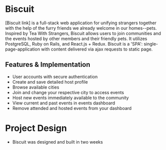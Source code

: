 # Biscuit

[Biscuit link] is a full-stack web application for unifying strangers together with the help of the furry friends we already welcome in our homes--pets. Inspired by Tea With Strangers, Biscuit allows users to join communities and the events hosted by other members and their friendly pets. It utilizes PostgreSQL, Ruby on Rails, and React.js + Redux. Biscuit is a 'SPA': single-page-application with content delivered via ajax requests to static page.

[Biscuit]: http://www.biscuit-app.com


## Features & Implementation

- User accounts with secure authentication
- Create and save detailed host profile
- Browse available cities
- Join and change your respective city to access events
- Host new events immediately available to the community
- View current and past events in events dashboard
- Remove attended and hosted events from your dashboard

# Project Design

- Biscuit was designed and built in two weeks
